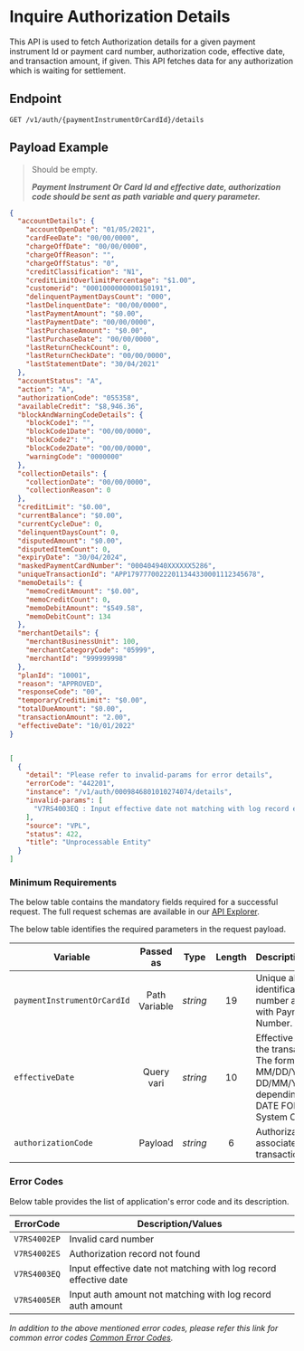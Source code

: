 # Inquire Authorization Details

This API is used to fetch Authorization details for a given payment instrument Id or payment card number, authorization code, effective date, and transaction amount, if given. This API fetches data for any authorization which is waiting for settlement.

## Endpoint

`GET /v1/auth/{paymentInstrumentOrCardId}/details`

## Payload Example

<!--
type: tab
titles: Request, Response, Error
-->

>Should be empty.
>
>***Payment Instrument Or Card Id and effective date, authorization code should be sent as path variable and query parameter.***

<!--
type: tab
-->

```json
{
  "accountDetails": {
    "accountOpenDate": "01/05/2021",
    "cardFeeDate": "00/00/0000",
    "chargeOffDate": "00/00/0000",
    "chargeOffReason": "",
    "chargeOffStatus": "0",
    "creditClassification": "N1",
    "creditLimitOverlimitPercentage": "$1.00",
    "customerid": "0001000000000150191",
    "delinquentPaymentDaysCount": "000",
    "lastDelinquentDate": "00/00/0000",
    "lastPaymentAmount": "$0.00",
    "lastPaymentDate": "00/00/0000",
    "lastPurchaseAmount": "$0.00",
    "lastPurchaseDate": "00/00/0000",
    "lastReturnCheckCount": 0,
    "lastReturnCheckDate": "00/00/0000",
    "lastStatementDate": "30/04/2021"
  },
  "accountStatus": "A",
  "action": "A",
  "authorizationCode": "055358",
  "availableCredit": "$8,946.36",
  "blockAndWarningCodeDetails": {
    "blockCode1": "",
    "blockCode1Date": "00/00/0000",
    "blockCode2": "",
    "blockCode2Date": "00/00/0000",
    "warningCode": "0000000"
  },
  "collectionDetails": {
    "collectionDate": "00/00/0000",
    "collectionReason": 0
  },
  "creditLimit": "$0.00",
  "currentBalance": "$0.00",
  "currentCycleDue": 0,
  "delinquentDaysCount": 0,
  "disputedAmount": "$0.00",
  "disputedItemCount": 0,
  "expiryDate": "30/04/2024",
  "maskedPaymentCardNumber": "000404940XXXXXX5286",
  "uniqueTransactionId": "APP17977700222011344330001112345678",
  "memoDetails": {
    "memoCreditAmount": "$0.00",
    "memoCreditCount": 0,
    "memoDebitAmount": "$549.58",
    "memoDebitCount": 134
  },
  "merchantDetails": {
    "merchantBusinessUnit": 100,
    "merchantCategoryCode": "05999",
    "merchantId": "999999998"
  },
  "planId": "10001",
  "reason": "APPROVED",
  "responseCode": "00",
  "temporaryCreditLimit": "$0.00",
  "totalDueAmount": "$0.00",
  "transactionAmount": "2.00",
  "effectiveDate": "10/01/2022"
}
```

<!--
type: tab
-->

```json

[
  {
    "detail": "Please refer to invalid-params for error details",
    "errorCode": "442201",
    "instance": "/v1/auth/0009846801010274074/details",
    "invalid-params": [
      "V7RS4003EQ : Input effective date not matching with log record effective date "
    ],
    "source": "VPL",
    "status": 422,
    "title": "Unprocessable Entity"
  }
]

```

<!-- type: tab-end -->

### Minimum Requirements

The below table contains the mandatory fields required for a successful request. The full request schemas are available in our [API Explorer](../api/?type=get&path=/v1/auth/{paymentInstrumentOrCardId}/details).

The below table identifies the required parameters in the request payload.

| Variable | Passed as | Type | Length | Description/Values |
| -------- | :-------: | :--: | :------------: | ------------------ |
| `paymentInstrumentOrCardId` | Path Variable | *string* | 19 | Unique alternate identification number associated with Payment Card Number. |
| `effectiveDate` | Query vari | *string* | 10 | Effective Date of the transaction. The format is MM/DD/YYYY or DD/MM/YYYY depending on the DATE FORMAT on System Control. |
| `authorizationCode` | Payload | *string* | 6 | Authorization code associated with the transaction. |

### Error Codes

Below table provides the list of application's error code and its description.

| ErrorCode |  Description/Values |
| --------  | ------------------ |
| `V7RS4002EP` | Invalid card number |
| `V7RS4002ES` | Authorization record not found |
| `V7RS4003EQ` | Input effective date not matching with log record effective date |
| `V7RS4005ER` | Input auth amount not matching with log record auth amount |

*In addition to the above mentioned error codes, please refer this link for common error codes [Common Error Codes](?path=docs/Common_Error_Code.md).*
